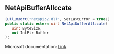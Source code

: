 ## NetApiBufferAllocate

```csharp
[DllImport("netapi32.dll", SetLastError = true)]
public static extern uint NetApiBufferAllocate(
   uint ByteSize,
   out IntPtr Buffer
);
```

Microsoft documentation: [Link](https://docs.microsoft.com/en-us/windows/win32/api/lmapibuf/nf-lmapibuf-netapibufferallocate)
